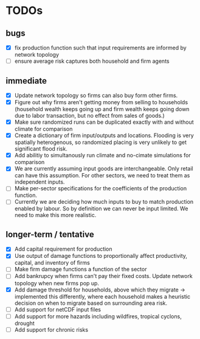# TODOs

## bugs
- [x] fix production function such that input requirements are informed by network topology 
- [ ] ensure average risk captures both household and firm agents

## immediate 
- [x] Update network topology so firms can also buy form other firms. 
- [x] Figure out why firms aren't getting money from selling to households (household wealth keeps going up and firm wealth keeps going down due to labor transaction, but no effect from sales of goods.)
- [x] Make sure randomized runs can be duplicated exactly with and without climate for comparison
- [x] Create a dictionary of firm input/outputs and locations. Flooding is very spatially heterogenous, so randomized placing is very unlikely to get significant flood risk. 
- [x] Add abilitiy to simultanously run climate and no-cimate simulations for comparison
- [x] We are currently assuming input goods are interchangeable. Only retail can have this assumption. For other sectors, we need to treat them as independent inputs. 
- [ ] Make per-sector specifications for the coefficients of the production function.
- [ ] Currently we are deciding how much inputs to buy to match production enabled by labour. So by definition we can never be input limited. We need to make this more realistic.

## longer-term / tentative
- [x] Add capital requirement for production
- [x] Use output of damage functions to proportionally affect productivity, capital, and inventory of firms 
- [ ] Make firm damage functions a function of the sector
- [ ] Add bankrupcy when firms can't pay their fixed costs. Update network topology when new firms pop up.
- [x] Add damage threshold for households, above which they migrate -> implemented this differently, where each household makes a heuristic decision on when to migrate based on surrounding area risk.
- [ ] Add support for netCDF input files
- [ ] Add support for more hazards including wildfires, tropical cyclons, drought
- [ ] Add support for chronic risks